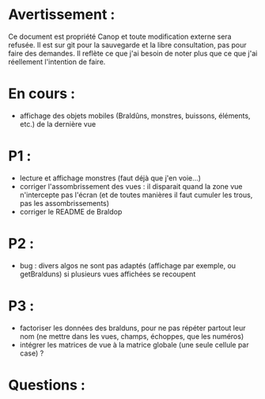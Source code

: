 Avertissement :
===============

Ce document est propriété Canop et toute modification externe sera refusée. Il est sur git pour la sauvegarde et la libre consultation, pas pour faire des demandes. Il reflète ce que j'ai besoin de noter plus que ce que j'ai réellement l'intention de faire.

En cours :
==========

* affichage des objets mobiles (Braldûns, monstres, buissons, éléments, etc.) de la dernière vue

P1 :
====

* lecture et affichage monstres (faut déjà que j'en voie...)
* corriger l'assombrissement des vues : il disparait quand la zone vue n'intercepte pas l'écran (et de toutes manières il faut cumuler les trous, pas les assombrissements)
* corriger le README de Braldop

P2 :
====

* bug : divers algos ne sont pas adaptés (affichage par exemple, ou getBralduns) si plusieurs vues affichées se recoupent

P3 :
====

* factoriser les données des bralduns, pour ne pas répéter partout leur nom (ne mettre dans les vues, champs, échoppes, que les numéros)
* intégrer les matrices de vue à la matrice globale (une seule cellule par case) ? 

Questions :
===========
